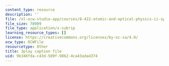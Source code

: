 ```yaml
---
content_type: resource
description: ''
file: /ol-ocw-studio-app/courses/8-422-atomic-and-optical-physics-ii-spring-2013/9b346fdac43d589f98b24ca43ada4374_O_zjGYvP4Ps.vtt
file_size: 78909
file_type: application/x-subrip
learning_resource_types: []
license: https://creativecommons.org/licenses/by-nc-sa/4.0/
ocw_type: OCWFile
resourcetype: Other
title: 3play caption file
uid: 9b346fda-c43d-589f-98b2-4ca43ada4374
---
```

